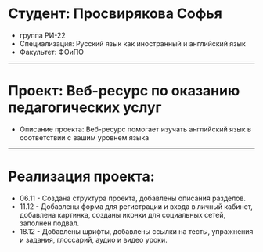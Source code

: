 # Студент: Просвирякова Софья
- группа РИ-22
- Специализация: Русский язык как иностранный и английский язык
- Факультет: ФОиПО
---
# Проект: Веб-ресурс по оказанию педагогических услуг 
- Описание проекта: Веб-ресурс помогает изучать английский язык в соответствии с вашим уровнем языка
---
# Реализация проекта:
- 06.11 - Создана структура проекта, добавлены описания разделов.
- 11.12 - Добавлены форма для регистрации и входа в личный кабинет, добавлена картинка, созданы иконки для социальных сетей, заполнен подвал.
- 18.12 - Добавлены шрифты, добавлены ссылки на тесты, упражнения и задания, глоссарий, аудио и видео уроки.
